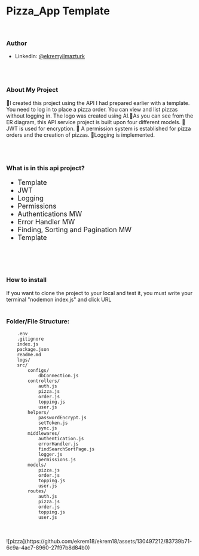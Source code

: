 <h1>Pizza_App Template</h1>
<br>
<h3>Author</h3>

- Linkedin: [@ekremyilmazturk](https://www.linkedin.com/in/ekrem-yilmazturk/)
<br>
<br>
<h3>About My Project</h3>
<p> 📌I created this project using the API I had prepared earlier with a template. You need to log in to place a pizza order. You can view and list pizzas without logging in. The logo was created using AI.📌As you can see from the ER diagram, this API service project is built upon four different models.   📌JWT is used for encryption. 📌 A permission system is established for pizza orders and the creation of pizzas.  📌Logging is implemented. </p>
<br>
<br>
<h3>What is in this api project?</h3>
<ul style="font-size: 18px;">
  <li>Template</li>
  <li>JWT</li>
  <li>Logging</li>
  <li>Permissions</li>
  <li>Authentications MW</li>
  <li>Error Handler MW</li>
  <li>Finding, Sorting and Pagination MW</li>
  <li>Template</li>
</ul>
<br>
<br>
<br>
<h3>How to install</h3>
If you want to clone the project to your local and test it, you must write your terminal "nodemon index.js" and click URL
<br>
<br>

### Folder/File Structure:

```
    .env
    .gitignore
    index.js
    package.json
    readme.md
    logs/
    src/
        configs/
            dbConnection.js
        controllers/
            auth.js
            pizza.js
            order.js
            topping.js
            user.js
        helpers/
            passwordEncrypt.js
            setToken.js
            sync.js
        middlewares/
            authentication.js
            errorHandler.js
            findSearchSortPage.js
            logger.js
            permissions.js
        models/
            pizza.js
            order.js
            topping.js
            user.js
        routes/
            auth.js
            pizza.js
            order.js
            topping.js
            user.js
```
<br>
<br>
![pizza](https://github.com/ekrem18/ekrem18/assets/130497212/83739b71-6c9a-4ac7-8960-27f97b8d84b0)